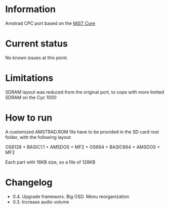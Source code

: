 # Information
Amstrad CPC port based on the [MiST Core](https://github.com/sorgelig/Amstrad_MiST)

# Current status
No known issues at this point.

# Limitations
SDRAM layout was reduced from the original port, to cope with more limited SDRAM on the Cyc 1000

# How to run
A customized AMSTRAD.ROM file have to be provided in the SD card root folder, with the following layout:

OS6128 + BASIC1.1 + AMSDOS + MF2 + OS664 + BASIC664 + AMSDOS + MF2

Each part with 16KB size, so a file of 128KB

# Changelog

- 0.4. Upgrade framewors. Big OSD. Menu reorganization
- 0.3. Increase audio volume

